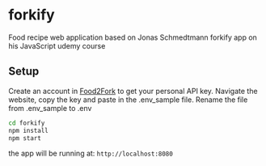 # forkify
Food recipe web application based on Jonas Schmedtmann forkify app on his JavaScript udemy course

## Setup

Create an account in [Food2Fork](https://www.food2fork.com) to get your personal API key.
Navigate the website, copy the key and paste in the .env_sample file.
Rename the file from .env_sample to .env

```sh
cd forkify
npm install
npm start
```
the app will be running at: `http://localhost:8080`

